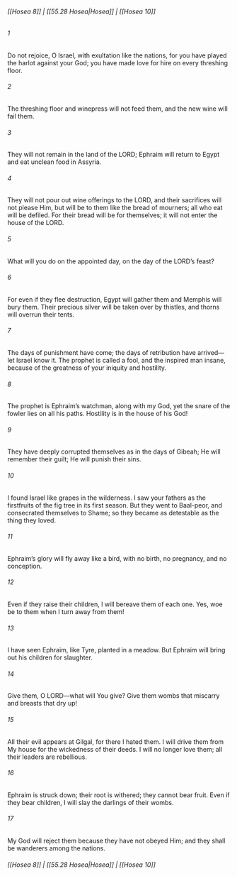 
###### [[Hosea 8]] | [[55.28 Hosea|Hosea]] | [[Hosea 10]]

###### 1
Do not rejoice, O Israel, with exultation like the nations, for you have played the harlot against your God; you have made love for hire on every threshing floor.
###### 2
The threshing floor and winepress will not feed them, and the new wine will fail them.
###### 3
They will not remain in the land of the LORD; Ephraim will return to Egypt and eat unclean food in Assyria.
###### 4
They will not pour out wine offerings to the LORD, and their sacrifices will not please Him, but will be to them like the bread of mourners; all who eat will be defiled. For their bread will be for themselves; it will not enter the house of the LORD.
###### 5
What will you do on the appointed day, on the day of the LORD’s feast?
###### 6
For even if they flee destruction, Egypt will gather them and Memphis will bury them. Their precious silver will be taken over by thistles, and thorns will overrun their tents.
###### 7
The days of punishment have come; the days of retribution have arrived—let Israel know it. The prophet is called a fool, and the inspired man insane, because of the greatness of your iniquity and hostility.
###### 8
The prophet is Ephraim’s watchman, along with my God, yet the snare of the fowler lies on all his paths. Hostility is in the house of his God!
###### 9
They have deeply corrupted themselves as in the days of Gibeah; He will remember their guilt; He will punish their sins.
###### 10
I found Israel like grapes in the wilderness. I saw your fathers as the firstfruits of the fig tree in its first season. But they went to Baal-peor, and consecrated themselves to Shame; so they became as detestable as the thing they loved.
###### 11
Ephraim’s glory will fly away like a bird, with no birth, no pregnancy, and no conception.
###### 12
Even if they raise their children, I will bereave them of each one. Yes, woe be to them when I turn away from them!
###### 13
I have seen Ephraim, like Tyre, planted in a meadow. But Ephraim will bring out his children for slaughter.
###### 14
Give them, O LORD—what will You give? Give them wombs that miscarry and breasts that dry up!
###### 15
All their evil appears at Gilgal, for there I hated them. I will drive them from My house for the wickedness of their deeds. I will no longer love them; all their leaders are rebellious.
###### 16
Ephraim is struck down; their root is withered; they cannot bear fruit. Even if they bear children, I will slay the darlings of their wombs.
###### 17
My God will reject them because they have not obeyed Him; and they shall be wanderers among the nations.

###### [[Hosea 8]] | [[55.28 Hosea|Hosea]] | [[Hosea 10]]
